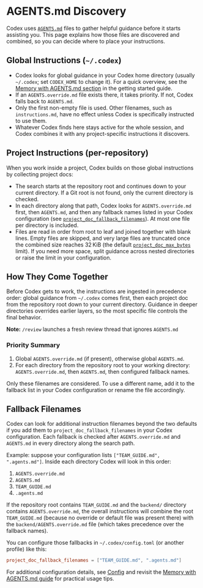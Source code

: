 # AGENTS.md Discovery

Codex uses [`AGENTS.md`](https://agents.md/) files to gather helpful guidance before it starts assisting you. This page explains how those files are discovered and combined, so you can decide where to place your instructions.

## Global Instructions (`~/.codex`)

- Codex looks for global guidance in your Codex home directory (usually `~/.codex`; set `CODEX_HOME` to change it). For a quick overview, see the [Memory with AGENTS.md section](../docs/getting-started.md#memory-with-agentsmd) in the getting started guide.
- If an `AGENTS.override.md` file exists there, it takes priority. If not, Codex falls back to `AGENTS.md`.
- Only the first non-empty file is used. Other filenames, such as `instructions.md`, have no effect unless Codex is specifically instructed to use them.
- Whatever Codex finds here stays active for the whole session, and Codex combines it with any project-specific instructions it discovers.

## Project Instructions (per-repository)

When you work inside a project, Codex builds on those global instructions by collecting project docs:

- The search starts at the repository root and continues down to your current directory. If a Git root is not found, only the current directory is checked.
- In each directory along that path, Codex looks for `AGENTS.override.md` first, then `AGENTS.md`, and then any fallback names listed in your Codex configuration (see [`project_doc_fallback_filenames`](../docs/config.md#project_doc_fallback_filenames)). At most one file per directory is included.
- Files are read in order from root to leaf and joined together with blank lines. Empty files are skipped, and very large files are truncated once the combined size reaches 32 KiB (the default [`project_doc_max_bytes`](../docs/config.md#project_doc_max_bytes) limit). If you need more space, split guidance across nested directories or raise the limit in your configuration.

## How They Come Together

Before Codex gets to work, the instructions are ingested in precedence order: global guidance from `~/.codex` comes first, then each project doc from the repository root down to your current directory. Guidance in deeper directories overrides earlier layers, so the most specific file controls the final behavior.

**Note:** `/review` launches a fresh review thread that ignores `AGENTS.md`

### Priority Summary

1. Global `AGENTS.override.md` (if present), otherwise global `AGENTS.md`.
2. For each directory from the repository root to your working directory: `AGENTS.override.md`, then `AGENTS.md`, then configured fallback names.

Only these filenames are considered. To use a different name, add it to the fallback list in your Codex configuration or rename the file accordingly.

## Fallback Filenames

Codex can look for additional instruction filenames beyond the two defaults if you add them to `project_doc_fallback_filenames` in your Codex configuration. Each fallback is checked after `AGENTS.override.md` and `AGENTS.md` in every directory along the search path.

Example: suppose your configuration lists `["TEAM_GUIDE.md", ".agents.md"]`. Inside each directory Codex will look in this order:

1. `AGENTS.override.md`
2. `AGENTS.md`
3. `TEAM_GUIDE.md`
4. `.agents.md`

If the repository root contains `TEAM_GUIDE.md` and the `backend/` directory contains `AGENTS.override.md`, the overall instructions will combine the root `TEAM_GUIDE.md` (because no override or default file was present there) with the `backend/AGENTS.override.md` file (which takes precedence over the fallback names).

You can configure those fallbacks in `~/.codex/config.toml` (or another profile) like this:

```toml
project_doc_fallback_filenames = ["TEAM_GUIDE.md", ".agents.md"]
```

For additional configuration details, see [Config](../docs/config.md) and revisit the [Memory with AGENTS.md guide](../docs/getting-started.md#memory-with-agentsmd) for practical usage tips.
